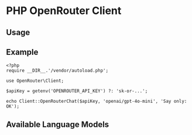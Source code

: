 # PHP OpenRouter Client

## Usage

## Example

```
<?php
require __DIR__.'/vendor/autoload.php';

use OpenRouter\Client;

$apiKey = getenv('OPENROUTER_API_KEY') ?: 'sk-or-...';

echo Client::OpenRouterChat($apiKey, 'openai/gpt-4o-mini', 'Say only: OK');
```

## Available Language Models